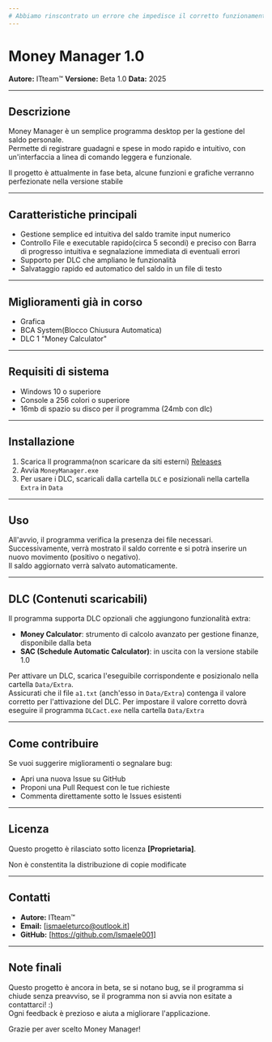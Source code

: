 ```yaml
---
# Abbiamo rinscontrato un errore che impedisce il corretto funzionamento del programma, i download saranno momentaneamente sospesi.
---
```


# Money Manager 1.0

**Autore:** ITteam™
**Versione:** Beta 1.0
**Data:** 2025

---

## Descrizione

Money Manager è un semplice programma desktop per la gestione del saldo personale.  
Permette di registrare guadagni e spese in modo rapido e intuitivo, con un'interfaccia a linea di comando leggera e funzionale.  

Il progetto è attualmente in fase beta, alcune funzioni e grafiche verranno perfezionate nella versione stabile

---

## Caratteristiche principali

- Gestione semplice ed intuitiva del saldo tramite input numerico  
- Controllo File e executable rapido(circa 5 secondi) e preciso con Barra di progresso intuitiva e segnalazione immediata di eventuali errori  
- Supporto per DLC che ampliano le funzionalità  
- Salvataggio rapido ed automatico del saldo in un file di testo

---
## Miglioramenti già in corso

- Grafica
- BCA System(Blocco Chiusura Automatica)
- DLC 1 "Money Calculator"

---

## Requisiti di sistema

- Windows 10 o superiore  
- Console a 256 colori o superiore   
- 16mb di spazio su disco per il programma (24mb con dlc)

---

## Installazione

1. Scarica Il programma(non scaricare da siti esterni) [Releases](https://github.com/Ismaele001/I-like-programming/releases/tag/v1.0beta)
2. Avvia `MoneyManager.exe`
4. Per usare i DLC, scaricali dalla cartella `DLC` e posizionali nella cartella `Extra` in `Data`

---

## Uso

All'avvio, il programma verifica la presenza dei file necessari.  
Successivamente, verrà mostrato il saldo corrente e si potrà inserire un nuovo movimento (positivo o negativo).  
Il saldo aggiornato verrà salvato automaticamente.  

---

## DLC (Contenuti scaricabili)

Il programma supporta DLC opzionali che aggiungono funzionalità extra:

- **Money Calculator**: strumento di calcolo avanzato per gestione finanze, disponibile dalla beta
- **SAC (Schedule Automatic Calculator)**: in uscita con la versione stabile 1.0

Per attivare un DLC, scarica l'eseguibile corrispondente e posizionalo nella cartella `Data/Extra`.  
Assicurati che il file `a1.txt` (anch'esso in `Data/Extra`) contenga il valore corretto per l'attivazione del DLC.
Per impostare il valore corretto dovrà eseguire il programma `DLCact.exe` nella cartella `Data/Extra`

---

## Come contribuire

Se vuoi suggerire miglioramenti o segnalare bug:  
- Apri una nuova Issue su GitHub  
- Proponi una Pull Request con le tue richieste  
- Commenta direttamente sotto le Issues esistenti  

---

## Licenza

Questo progetto è rilasciato sotto licenza **[Proprietaria]**.  

Non è constentita la distribuzione di copie modificate

---

## Contatti

- **Autore:** ITteam™  
- **Email:** [ismaeleturco@outlook.it]  
- **GitHub:** [https://github.com/Ismaele001]  

---

## Note finali

Questo progetto è ancora in beta, se si notano bug, se il programma si chiude senza preavviso, se il programma non si avvia non esitate a contattarci! :)  
Ogni feedback è prezioso e aiuta a migliorare l'applicazione.  

Grazie per aver scelto Money Manager!  
